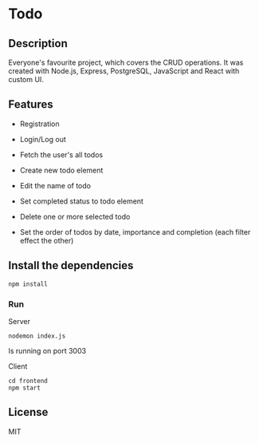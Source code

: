 # Todo

## Description

Everyone's favourite project, which covers the CRUD operations.
It was created with Node.js, Express, PostgreSQL, JavaScript and React with custom UI.

## Features

- Registration
- Login/Log out

- Fetch the user's all todos
- Create new todo element
- Edit the name of todo
- Set completed status to todo element
- Delete one or more selected todo
- Set the order of todos by date, importance and completion (each filter effect the other)

## Install the dependencies

```
npm install
```

### Run

Server
```
nodemon index.js
```

Is running on port 3003

Client
```
cd frontend
npm start
```

## License

MIT

